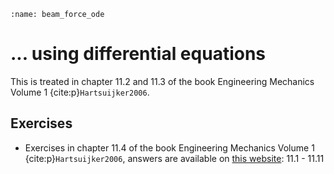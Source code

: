```{index} Section forces in frame structures; using differential equations
:name: beam_force_ode
```
# ... using differential equations

This is treated in chapter 11.2 and 11.3 of the book Engineering Mechanics Volume 1 {cite:p}`Hartsuijker2006`.

## Exercises
- Exercises in chapter 11.4 of the book Engineering Mechanics Volume 1 {cite:p}`Hartsuijker2006`, answers are available on [this website](https://icozct.tudelft.nl/TUD_CT/bookanswers/vol1/Chapter11/): 11.1 - 11.11